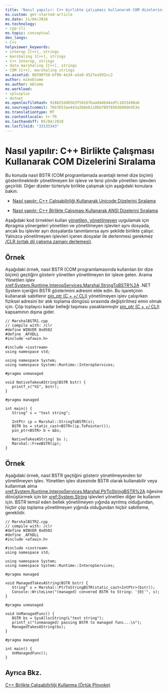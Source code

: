 ```yaml
---
title: 'Nasıl yapılır: C++ birlikte çalışması kullanarak COM dizelerini sıralama | Microsoft Docs'
ms.custom: get-started-article
ms.date: 11/04/2016
ms.technology:
- cpp-cli
ms.topic: conceptual
dev_langs:
- C++
helpviewer_keywords:
- interop [C++], strings
- marshaling [C++], strings
- C++ Interop, strings
- data marshaling [C++], strings
- COM [C++], marshaling strings
ms.assetid: 06590759-bf99-4e34-a3a9-4527ea592cc2
author: mikeblome
ms.author: mblome
ms.workload:
- cplusplus
- dotnet
ms.openlocfilehash: 918825dd6563f59167baa844b94edfc1033498a6
ms.sourcegitcommit: 76b7653ae443a2b8eb1186b789f8503609d6453e
ms.translationtype: MT
ms.contentlocale: tr-TR
ms.lasthandoff: 05/04/2018
ms.locfileid: "33133343"
---
```

# <a name="how-to-marshal-com-strings-using-c-interop"></a>Nasıl yapılır: C++ Birlikte Çalışması Kullanarak COM Dizelerini Sıralama
Bu konuda nasıl BSTR (COM programlamada avantajlı temel dize biçimi) gösterilmektedir yönetilmeyen bir işleve ve tersi yönde yönetilen işlevden geçirildi. Diğer dizeler türleriyle birlikte çalışmak için aşağıdaki konulara bakın:  
  
-   [Nasıl yapılır: C++ Çalışabilirliği Kullanarak Unicode Dizelerini Sıralama](../dotnet/how-to-marshal-unicode-strings-using-cpp-interop.md)  
  
-   [Nasıl yapılır: C++ Birlikte Çalışması Kullanarak ANSI Dizelerini Sıralama](../dotnet/how-to-marshal-ansi-strings-using-cpp-interop.md)  
  
 Aşağıdaki kod örnekleri kullan [yönetilen, yönetilmeyen](../preprocessor/managed-unmanaged.md) uygulamak için #pragma yönergeleri yönetilen ve yönetilmeyen işlevleri aynı dosyada, ancak bu işlevler ayrı dosyalarda tanımlanırsa aynı şekilde birlikte çalışır. Yalnızca yönetilmeyen işlevleri içeren dosyalar ile derlenmesi gerekmez [/CLR (ortak dil çalışma zamanı derlemesi)](../build/reference/clr-common-language-runtime-compilation.md).  
  
## <a name="example"></a>Örnek  
 Aşağıdaki örnek, nasıl BSTR (COM programlamasında kullanılan bir dize biçimi) geçtiğini gösterir yönetilen yönetilmeyen bir işleve gelen. Arama Yönetilen işlev <xref:System.Runtime.InteropServices.Marshal.StringToBSTR%2A> .NET System içeriğini BSTR gösterimini adresini elde edin. Bu işaretçinin kullanarak sabitlenir [pin_ptr (C + +/ CLI)](../windows/pin-ptr-cpp-cli.md) yönetilmeyen işlev çalışırken fiziksel adresini bir atık toplama döngüsü sırasında değiştirilmez emin olmak için. Çöp toplayıcı kadar belleği taşıması yasaklanmıştır [pin_ptr (C + +/ CLI)](../windows/pin-ptr-cpp-cli.md) kapsamının dışına gider.  
  
```  
// MarshalBSTR1.cpp  
// compile with: /clr  
#define WINVER 0x0502  
#define _AFXDLL  
#include <afxwin.h>  
  
#include <iostream>  
using namespace std;  
  
using namespace System;  
using namespace System::Runtime::InteropServices;  
  
#pragma unmanaged  
  
void NativeTakesAString(BSTR bstr) {  
   printf_s("%S", bstr);  
}  
  
#pragma managed  
  
int main() {  
   String^ s = "test string";  
  
   IntPtr ip = Marshal::StringToBSTR(s);  
   BSTR bs = static_cast<BSTR>(ip.ToPointer());  
   pin_ptr<BSTR> b = &bs;  
  
   NativeTakesAString( bs );  
   Marshal::FreeBSTR(ip);  
}  
```  
  
## <a name="example"></a>Örnek  
 Aşağıdaki örnek, nasıl BSTR geçtiğini gösterir yönetilmeyenden bir yönetilmeyen işlev. Yönetilen işlev dizesinde BSTR olarak kullanabilir veya kullanmak alma <xref:System.Runtime.InteropServices.Marshal.PtrToStringBSTR%2A> öğesine dönüştürmek için bir <xref:System.String> işlevleri yönetilen diğer ile kullanım için. BSTR temsil eden bellek yönetilmeyen yığında ayrılmış olduğundan, hiçbir çöp toplama yönetilmeyen yığında olduğundan hiçbir sabitleme, gereklidir.  
  
```  
// MarshalBSTR2.cpp  
// compile with: /clr  
#define WINVER 0x0502  
#define _AFXDLL  
#include <afxwin.h>  
  
#include <iostream>  
using namespace std;  
  
using namespace System;  
using namespace System::Runtime::InteropServices;  
  
#pragma managed  
  
void ManagedTakesAString(BSTR bstr) {  
   String^ s = Marshal::PtrToStringBSTR(static_cast<IntPtr>(bstr));  
   Console::WriteLine("(managed) convered BSTR to String: '{0}'", s);  
}  
  
#pragma unmanaged  
  
void UnManagedFunc() {  
   BSTR bs = SysAllocString(L"test string");  
   printf_s("(unmanaged) passing BSTR to managed func...\n");  
   ManagedTakesAString(bs);  
}  
  
#pragma managed  
  
int main() {  
   UnManagedFunc();  
}  
```  
  
## <a name="see-also"></a>Ayrıca Bkz.  
 [C++ Birlikte Çalışabilirliği Kullanma (Örtük PInvoke)](../dotnet/using-cpp-interop-implicit-pinvoke.md)